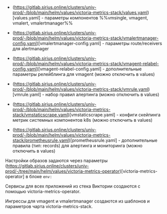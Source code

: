 - (https://gitlab.sirius.online/clusters/univ-prod/-/blob/main/helm/values/victoria-metrics-stack/values.yaml)[values.yaml] - параметры компонентов %%vmsingle, vmagent, vmalert, vmalertmanager%%

- (https://gitlab.sirius.online/clusters/univ-prod/-/blob/main/helm/values/victoria-metrics-stack/vmalertmanager-config.yaml)[vmalertmanager-config.yaml] - параметры route/receivers для alertmanager

- (https://gitlab.sirius.online/clusters/univ-prod/-/blob/main/helm/values/victoria-metrics-stack/vmagent-relabel-config.yaml)[vmagent-relabel-config.yaml] - дополнительные параметры релейблинга для vmagent (можно отключить в values)

- (https://gitlab.sirius.online/clusters/univ-prod/-/blob/main/helm/values/victoria-metrics-stack/vmrule.yaml)[vmrule.yaml] - набор правил алертинга (можно отключить в values)

- (https://gitlab.sirius.online/clusters/univ-prod/-/blob/main/helm/values/victoria-metrics-stack/vmstaticscrape.yaml)[vmstaticscrape.yaml] - конфиги скейпинга метрик системных компонентов k8s (можно отключить в values)

- (https://gitlab.sirius.online/clusters/univ-prod/-/blob/main/helm/values/victoria-metrics-stack/prometheusrule.yaml)[prometheusrule.yaml] - дополнительные правила (тип: records) для алертинга и мониторинга (можно отключить в values)

Настройки образов задаются через параметры (https://gitlab.sirius.online/clusters/univ-prod/-/tree/main/helm/values/victoria-metrics-operator)[victoria-metrics-operator] в блоке `env:`

Сервисы для всех приложений из стека Виктории создаются с помощью victoria-metrics-operator.

Ингрессы для vmagent и vmalertmanager создаются из шаблонов и параметров чарта victoria-metrics-stack.